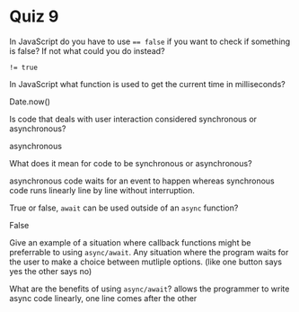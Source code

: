 # Quiz 9

In JavaScript do you have to use `== false` if you want to check if something is false? If not what could you do instead?

`!= true`

In JavaScript what function is used to get the current time in milliseconds?

Date.now()

Is code that deals with user interaction considered synchronous or asynchronous?

asynchronous

What does it mean for code to be synchronous or asynchronous?

asynchronous code waits for an event to happen whereas synchronous code runs linearly line by line without interruption.

True or false, `await` can be used outside of an `async` function?

False

Give an example of a situation where callback functions might be preferrable to using `async/await`.
Any situation where the program waits for the user to make a choice between mutliple options. (like one button says yes the other says no)

What are the benefits of using `async/await`?
allows the programmer to write async code linearly, one line comes after the other
